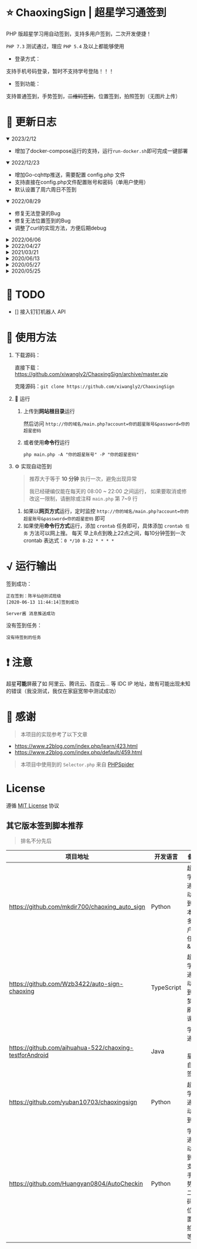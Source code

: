 # ⭐ ChaoxingSign | 超星学习通签到
PHP 版超星学习用自动签到，支持多用户签到，二次开发便捷！

`PHP 7.3` 测试通过，理应 `PHP 5.4` 及以上都能够使用

- 登录方式：

支持手机号码登录，暂时不支持学号登陆！！！

- 签到功能：

支持普通签到，手势签到，~~二维码签到~~，位置签到，拍照签到（无图片上传）

# 🎨 更新日志
<details open>
  <summary>2023/2/12</summary>
  
- 增加了docker-compose运行的支持，运行`run-docker.sh`即可完成一键部署
<details open>
  <summary>2022/12/23</summary>
  
- 增加Go-cqhttp推送，需要配置 config.php 文件
- 支持直接在config.php文件配置账号和密码（单用户使用）
- 默认设置了周六周日不签到
<details open>
  <summary>2022/08/29</summary>
  
- 修复无法登录的Bug
- 修复无法位置签到的Bug
- 调整了curl的实现方法，方便后期debug
</details open>
<details>
  <summary>2022/06/06</summary>
  
- 增加预签到
- 修复无法签到的Bug
</details>
<details>
  <summary>2022/04/27</summary>
  
- 新增 Bark 推送 
  > Bark API的末尾不需要添加 / 
- 修复获取课程失败导致签到失败的Bug 
- 优化签到效率 
</details>
<details>
  <summary>2021/03/21</summary>

- <a href="https://github.com/xiwangly2/ChaoxingSign/issues/6">#6</a> 升级为新版 Server 酱推送通道，原因：微信发布公告将在2021年4月底下线模板消息，故旧版推送通道将于 2021年4月 下线
    > 获取本源码后，请配置 `Config.php` 的相关配置
</details>

<details>
  <summary>2020/06/13</summary>

- 修复 <a href="https://github.com/xiwangly2/ChaoxingSign/issues/2">#2</a> 的问题，配置了 Server酱但不推送的问题
- 更改 判断时间区间的方法
- 添加 获取课程列表失败，重试2次以判断是API错误
</details>

<details>
  <summary>2020/05/27</summary>

- 修复 <a href="https://github.com/xiwangly2/ChaoxingSign/issues/1">#1</a>
- 更改 获取课程、签到 API
- 添加 手势、位置、二维码一键签到
- 添加 Server酱 微信推送，需要配置 `config.php` 文件
</details>

<details>
  <summary>2020/05/25</summary>

- 更改 登录接口，原接口已经失效
</details>

# 🎁 TODO
- [] 接入钉钉机器人 API

# 🧀 使用方法
1. 下载源码：

    直接下载：https://github.com/xiwangly2/ChaoxingSign/archive/master.zip
    
    克隆源码：`git clone https://github.com/xiwangly2/ChaoxingSign`

2. 🚀 运行
    1. 上传到**网站根目录**运行
    
        然后访问 `http://你的域名/main.php?account=你的超星账号&password=你的超星密码`
    
    2. 或者使用**命令行**运行
       ```
       php main.php -A "你的超星账号" -P "你的超星密码"
       ```

3. ⚙ 实现自动签到
    > 推荐大于等于 **10 分钟** 执行一次，避免出现异常
    > 
    > 我已经硬编仅能在每天的 08:00 ~ 22:00 之间运行，
    > 如果要取消或修改这一限制，请删除或注释
    > `main.php` 第 7~9 行
    1. 如果以**网页方式**运行，定时监控 `http://你的域名/main.php?account=你的超星账号&password=你的超星密码` 即可
    2. 如果使用**命令行方式**运行，添加 `crontab` 任务即可，具体添加 `crontab 任务` 方法可以网上搜。
    每天 早上8点到晚上22点之间，每10分钟签到一次 crontab 表达式：`0 */10 8-22 * * * *`

# √ 运行输出
签到成功：
```
正在签到：陈半仙@测试班级
[2020-06-13 11:44:14]签到成功

Server酱 消息推送成功
```

没有签到任务：
```
没有待签到的任务
```

# ❗ 注意
超星**可能**屏蔽了如 阿里云、腾讯云、百度云... 等 IDC IP 地址，故有可能出现未知的错误（我没测试，我仅在家庭宽带中测试成功）

# 🙇‍ 感谢
> 本项目的实现参考了以下文章

- https://www.z2blog.com/index.php/learn/423.html
- https://www.z2blog.com/index.php/default/459.html

> 本项目中使用到的 `Selector.php` 来自 [PHPSpider](https://github.com/owner888/phpspider) 

# License
遵循 [MIT License](./LICENSE) 协议

## 其它版本签到脚本推荐
> 排名不分先后

| 项目地址                                                | 开发语言   | 备注                                         |
| ------------------------------------------------------- | ---------- | ------------------------------------------ |
| https://github.com/mkdir700/chaoxing_auto_sign          | Python     | 超星学习通自动签到脚本&多用户多任务&API       |
| https://github.com/Wzb3422/auto-sign-chaoxing           | TypeScript | 超星学习通自动签到，梦中刷网课                |
| https://github.com/aihuahua-522/chaoxing-testforAndroid | Java       | 学习通（超星）自动签到                       |
| https://github.com/yuban10703/chaoxingsign              | Python     | 超星学习通自动签到                           |
| https://github.com/Huangyan0804/AutoCheckin             | Python     | 学习通自动签到，支持手势，二维码，位置，拍照等 |
